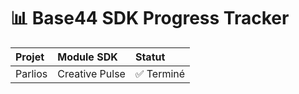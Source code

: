 # 📊 Base44 SDK Progress Tracker

| Projet | Module SDK | Statut |
|:--|:--|:--|
| Parlios | Creative Pulse | ✅ Terminé |
